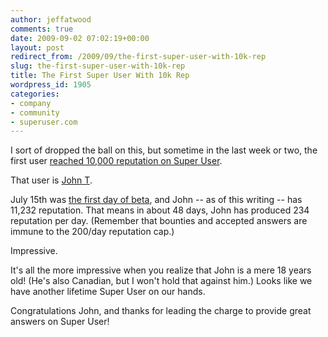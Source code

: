 ```yaml
---
author: jeffatwood
comments: true
date: 2009-09-02 07:02:19+00:00
layout: post
redirect_from: /2009/09/the-first-super-user-with-10k-rep
slug: the-first-super-user-with-10k-rep
title: The First Super User With 10k Rep
wordpress_id: 1905
categories:
- company
- community
- superuser.com
---
```



I sort of dropped the ball on this, but sometime in the last week or two, the first user [reached 10,000 reputation on Super User](http://superuser.com/users).



That user is [John T](http://superuser.com/users/1931/john-t).







July 15th was [the first day of beta](http://blog.stackoverflow.com/2009/07/super-user-semi-private-beta-begins/), and John -- as of this writing -- has 11,232 reputation. That means in about 48 days, John has produced 234 reputation per day. (Remember that bounties and accepted answers are immune to the 200/day reputation cap.)



Impressive.



It's all the more impressive when you realize that John is a mere 18 years old! (He's also Canadian, but I won't hold that against him.) Looks like we have another lifetime Super User on our hands. 



Congratulations John, and thanks for leading the charge to provide great answers on Super User!

